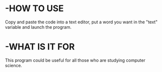 # -HOW TO USE
Copy and paste the code into a text editor, put a word you want in the "text" variable and launch the program.
# -WHAT IS IT FOR
This program could be useful for all those who are studying computer science.
